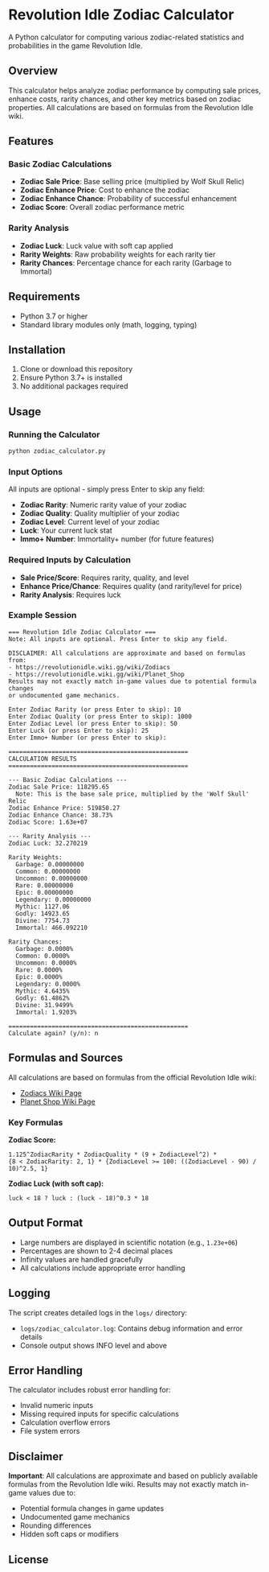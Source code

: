 # Revolution Idle Zodiac Calculator

A Python calculator for computing various zodiac-related statistics and probabilities in the game Revolution Idle.

## Overview

This calculator helps analyze zodiac performance by computing sale prices, enhance costs, rarity chances, and other key metrics based on zodiac properties. All calculations are based on formulas from the Revolution Idle wiki.

## Features

### Basic Zodiac Calculations

- **Zodiac Sale Price**: Base selling price (multiplied by Wolf Skull Relic)
- **Zodiac Enhance Price**: Cost to enhance the zodiac
- **Zodiac Enhance Chance**: Probability of successful enhancement
- **Zodiac Score**: Overall zodiac performance metric

### Rarity Analysis

- **Zodiac Luck**: Luck value with soft cap applied
- **Rarity Weights**: Raw probability weights for each rarity tier
- **Rarity Chances**: Percentage chance for each rarity (Garbage to Immortal)

## Requirements

- Python 3.7 or higher
- Standard library modules only (math, logging, typing)

## Installation

1. Clone or download this repository
2. Ensure Python 3.7+ is installed
3. No additional packages required

## Usage

### Running the Calculator

```bash
python zodiac_calculator.py
```

### Input Options

All inputs are optional - simply press Enter to skip any field:

- **Zodiac Rarity**: Numeric rarity value of your zodiac
- **Zodiac Quality**: Quality multiplier of your zodiac  
- **Zodiac Level**: Current level of your zodiac
- **Luck**: Your current luck stat
- **Immo+ Number**: Immortality+ number (for future features)

### Required Inputs by Calculation

- **Sale Price/Score**: Requires rarity, quality, and level
- **Enhance Price/Chance**: Requires quality (and rarity/level for price)
- **Rarity Analysis**: Requires luck

### Example Session

```text
=== Revolution Idle Zodiac Calculator ===
Note: All inputs are optional. Press Enter to skip any field.

DISCLAIMER: All calculations are approximate and based on formulas from:
- https://revolutionidle.wiki.gg/wiki/Zodiacs
- https://revolutionidle.wiki.gg/wiki/Planet_Shop
Results may not exactly match in-game values due to potential formula changes
or undocumented game mechanics.

Enter Zodiac Rarity (or press Enter to skip): 10
Enter Zodiac Quality (or press Enter to skip): 1000
Enter Zodiac Level (or press Enter to skip): 50
Enter Luck (or press Enter to skip): 25
Enter Immo+ Number (or press Enter to skip):

==================================================
CALCULATION RESULTS
==================================================

--- Basic Zodiac Calculations ---
Zodiac Sale Price: 118295.65
  Note: This is the base sale price, multiplied by the 'Wolf Skull' Relic
Zodiac Enhance Price: 519850.27
Zodiac Enhance Chance: 38.73%
Zodiac Score: 1.63e+07

--- Rarity Analysis ---
Zodiac Luck: 32.270219

Rarity Weights:
  Garbage: 0.00000000
  Common: 0.00000000
  Uncommon: 0.00000000
  Rare: 0.00000000
  Epic: 0.00000000
  Legendary: 0.00000000
  Mythic: 1127.06
  Godly: 14923.65
  Divine: 7754.73
  Immortal: 466.092210

Rarity Chances:
  Garbage: 0.0000%
  Common: 0.0000%
  Uncommon: 0.0000%
  Rare: 0.0000%
  Epic: 0.0000%
  Legendary: 0.0000%
  Mythic: 4.6435%
  Godly: 61.4862%
  Divine: 31.9499%
  Immortal: 1.9203%

==================================================
Calculate again? (y/n): n
```

## Formulas and Sources

All calculations are based on formulas from the official Revolution Idle wiki:

- [Zodiacs Wiki Page](https://revolutionidle.wiki.gg/wiki/Zodiacs)
- [Planet Shop Wiki Page](https://revolutionidle.wiki.gg/wiki/Planet_Shop)

### Key Formulas

**Zodiac Score:**

```text
1.125^ZodiacRarity * ZodiacQuality * (9 + ZodiacLevel^2) * 
{8 < ZodiacRarity: 2, 1} * {ZodiacLevel >= 100: ((ZodiacLevel - 90) / 10)^2.5, 1}
```

**Zodiac Luck (with soft cap):**

```text
luck < 18 ? luck : (luck - 18)^0.3 * 18
```

## Output Format

- Large numbers are displayed in scientific notation (e.g., `1.23e+06`)
- Percentages are shown to 2-4 decimal places
- Infinity values are handled gracefully
- All calculations include appropriate error handling

## Logging

The script creates detailed logs in the `logs/` directory:

- `logs/zodiac_calculator.log`: Contains debug information and error details
- Console output shows INFO level and above

## Error Handling

The calculator includes robust error handling for:

- Invalid numeric inputs
- Missing required inputs for specific calculations
- Calculation overflow errors
- File system errors

## Disclaimer

**Important**: All calculations are approximate and based on publicly available formulas from the Revolution Idle wiki. Results may not exactly match in-game values due to:

- Potential formula changes in game updates
- Undocumented game mechanics
- Rounding differences
- Hidden soft caps or modifiers

## License
